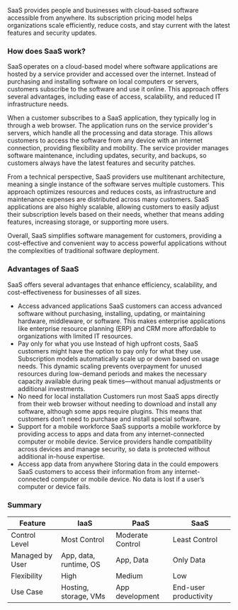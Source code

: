 
SaaS provides people and businesses with cloud-based software accessible from anywhere. Its subscription pricing model helps organizations scale efficiently, reduce costs, and stay current with the latest features and security updates. 

### How does SaaS work?

SaaS operates on a cloud-based model where software applications are hosted by a service provider and accessed over the internet. Instead of purchasing and installing software on local computers or servers, customers subscribe to the software and use it online. This approach offers several advantages, including ease of access, scalability, and reduced IT infrastructure needs.

When a customer subscribes to a SaaS application, they typically log in through a web browser. The application runs on the service provider's servers, which handle all the processing and data storage. This allows customers to access the software from any device with an internet connection, providing flexibility and mobility. The service provider manages software maintenance, including updates, security, and backups, so customers always have the latest features and security patches.

From a technical perspective, SaaS providers use multitenant architecture, meaning a single instance of the software serves multiple customers. This approach optimizes resources and reduces costs, as infrastructure and maintenance expenses are distributed across many customers. SaaS applications are also highly scalable, allowing customers to easily adjust their subscription levels based on their needs, whether that means adding features, increasing storage, or supporting more users.

Overall, SaaS simplifies software management for customers, providing a cost-effective and convenient way to access powerful applications without the complexities of traditional software deployment.

### Advantages of SaaS

SaaS offers several advantages that enhance efficiency, scalability, and   cost-effectiveness for businesses of all sizes.

* Access advanced applications
  SaaS customers can access advanced software without purchasing, installing, updating, or maintaining hardware, middleware, or software. This makes enterprise applications like enterprise resource planning (ERP) and CRM more affordable to organizations with limited IT resources.
* Pay only for what you use
  Instead of high upfront costs, SaaS customers might have the option to pay only for what they use. Subscription models automatically scale up or down based on usage needs. This dynamic scaling prevents overpayment for unused resources during low-demand periods and makes the necessary capacity available during peak times—without manual adjustments or additional investments.
* No need for local installation
  Customers run most SaaS apps directly from their web browser without needing to download and install any software, although some apps require plugins. This means that customers don’t need to purchase and install special software.
* Support for a mobile workforce
  SaaS supports a mobile workforce by providing access to apps and data from any internet-connected computer or mobile device. Service providers handle compatibility across devices and manage security, so data is protected without additional in-house expertise.
* Access app data from anywhere
  Storing data in the could empowers SaaS customers to access their information from any internet-connected computer or mobile device. No data is lost if a user’s computer or device fails.

### Summary 

| Feature | IaaS | PaaS | SaaS |
|---------|------|------|------|
| Control Level | Most Control  | Moderate Control | Least Control |
| Managed by User | App, data, runtime, OS  | App, Data | Only Data |
| Flexibility | High | Medium | Low |
| Use Case | Hosting, storage, VMs | App development | End-user productivity |


